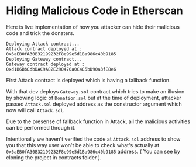 # Hiding Malicious Code in Etherscan

Here is live implementation of how you attacker can hide their malicious code and trick the donaters.

```
Deploying Attack contract...
Attack contract deployed at :  0x6aEB0fA30B32199232F8e99e5d18a986c40b9185
Deploying Gateway contract...
Gateway contract deployed at :  0xd1B6BbCdbDAC9A82E290470a0C4C5bD90a3fE8e6
```

First Attack contract is deployed which is having a fallback function. 

With that dev deploys `Gateway.sol` contract which tries to make an illusion by showing logic of `Donation.sol` but at the time of deployment, attacker passed `Attack.sol` deployed address as the constructor argument which now will call `Attack.sol`. 

Due to the presense of fallback function in Attack, all the malicious activities can be performed through it.

Intentionally we haven't verified the code at `Attack.sol` address to show you that this way user won't be able to check what's actually at `0x6aEB0fA30B32199232F8e99e5d18a986c40b9185` address. ( You can see by cloning the project in contracts folder ).